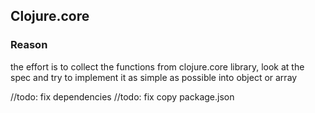 ## Clojure.core

### Reason

the effort  is to collect the functions from clojure.core library, look at the spec and try to implement it as simple as possible into object or array

//todo: fix dependencies
//todo: fix copy package.json
